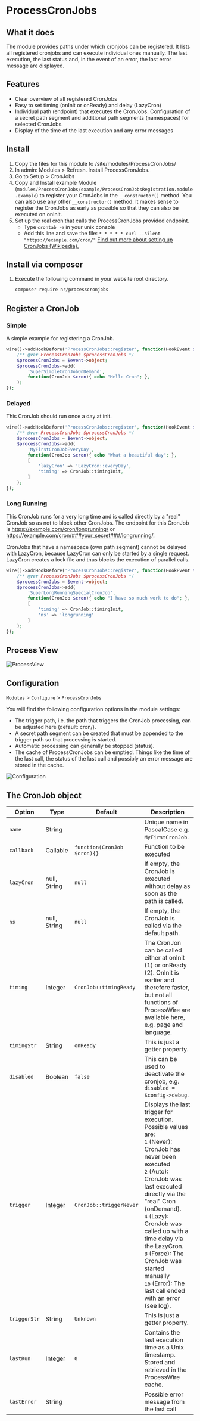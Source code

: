 # ProcessCronJobs

## What it does
The module provides paths under which cronjobs can be registered. It lists all registered cronjobs and can execute individual ones manually. The last execution, the last status and, in the event of an error, the last error message are displayed.

## Features
- Clear overview of all registered CronJobs
- Easy to set timing (onInit or onReady) and delay (LazyCron)
- Individual path (endpoint) that executes the CronJobs. Configuration of a secret path segment and additional path segments (namespaces) for selected CronJobs.
- Display of the time of the last execution and any error messages

## Install

1. Copy the files for this module to /site/modules/ProcessCronJobs/
2. In admin: Modules > Refresh. Install ProcessCronJobs.
3. Go to Setup > CronJobs
4. Copy and Install example Module (`modules/ProcessCronJobs/example/ProcessCronJobsRegistration.module.example`) to register your CronJobs in the `__constructor()` method.
You can also use any other `__constructor()` method. It makes sense to register the CronJobs as early as possible so that they can also be executed on onInit.
5. Set up the real cron that calls the ProcessCronJobs provided endpoint.
	- Type `crontab -e` in your unix console
	- Add this line and save the file: `* * * * * curl --silent "https://example.com/cron/"` [Find out more about setting up CronJobs (Wikipedia).](https://en.wikipedia.org/wiki/Cron)

## Install via composer
1. Execute the following command in your website root directory.
   ```bash
   composer require nr/processcronjobs
   ```

## Register a CronJob

### Simple
A simple example for registering a CronJob.
```php
wire()->addHookBefore('ProcessCronJobs::register', function(HookEvent $event){
	/** @var ProcessCronJobs $processCronJobs */
	$processCronJobs = $event->object;
	$processCronJobs->add(
		'SuperSimpleCronJobOnDemand',
		function(CronJob $cron){ echo "Hello Cron"; },
	);
});
```

### Delayed
This CronJob should run once a day at init.

```php
wire()->addHookBefore('ProcessCronJobs::register', function(HookEvent $event){
	/** @var ProcessCronJobs $processCronJobs */
	$processCronJobs = $event->object;
	$processCronJobs->add(
		'MyFirstCronJobEveryDay',
		function(CronJob $cron){ echo "What a beautiful day"; },
		[
			'lazyCron' => 'LazyCron::everyDay',
			'timing' => CronJob::timingInit,
		]
	);
});
```

### Long Running
This CronJob runs for a very long time and is called directly by a "real" CronJob so as not to block other CronJobs.
The endpoint for this CronJob is https://example.com/cron/longrunning/ or https://example.com/cron/###your_secret###/longrunning/.

CronJobs that have a namespace (own path segment) cannot be delayed with LazyCron,
because LazyCron can only be started by a single request.
LazyCron creates a lock file and thus blocks the execution of parallel calls.

```php
wire()->addHookBefore('ProcessCronJobs::register', function(HookEvent $event){
	/** @var ProcessCronJobs $processCronJobs */
	$processCronJobs = $event->object;
	$processCronJobs->add(
		'SuperLongRunningSpecialCronJob',
		function(CronJob $cron){ echo "I have so much work to do"; },
		[
			'timing' => CronJob::timingInit,
			'ns' => 'longrunning'
		]
	);
});
```

## Process View
![ProcessView](https://user-images.githubusercontent.com/11630948/268062278-458b8060-a81d-4149-822d-6e3453a043a1.png)

## Configuration
`Modules` > `Configure` > `ProcessCronJobs`

You will find the following configuration options in the module settings:
- The trigger path, i.e. the path that triggers the CronJob processing, can be adjusted here (default: cron/).
- A secret path segment can be created that must be appended to the trigger path so that processing is started.
- Automatic processing can generally be stopped (status).
- The cache of ProcessCronJobs can be emptied. Things like the time of the last call, the status of the last call and possibly an error message are stored in the cache.

![Configuration](https://user-images.githubusercontent.com/11630948/268075104-79d78c14-ea8a-4735-80ee-1c32ecddd73d.png)

## The CronJob object

| Option       | Type         | Default                     | Description                                                                                                                                                                                                                                                                                                                                                                                            |
|--------------|--------------|-----------------------------|--------------------------------------------------------------------------------------------------------------------------------------------------------------------------------------------------------------------------------------------------------------------------------------------------------------------------------------------------------------------------------------------------------|
| `name`       | String       |                             | Unique name in PascalCase e.g. `MyFirstCronJob`.                                                                                                                                                                                                                                                                                                                                                       |
| `callback`   | Callable     | `function(CronJob $cron){}` | Function to be executed                                                                                                                                                                                                                                                                                                                                                                                |
| `lazyCron`   | null, String | `null`                      | If empty, the CronJob is executed without delay as soon as the path is called.                                                                                                                                                                                                                                                                                                                         |
| `ns`         | null, String | `null`                      | If empty, the CronJob is called via the default path.                                                                                                                                                                                                                                                                                                                                                  |
| `timing`     | Integer      | `CronJob::timingReady`      | The CronJon can be called either at onInit (1) or onReady (2). OnInit is earlier and therefore faster, but not all functions of ProcessWire are available here, e.g. page and language.                                                                                                                                                                                                                |
| `timingStr`  | String       | `onReady`                   | This is just a getter property.                                                                                                                                                                                                                                                                                                                                                                        |
| `disabled`   | Boolean      | `false`                     | This can be used to deactivate the cronjob, e.g. `disabled = $config->debug`.                                                                                                                                                                                                                                                                                                                          |
| `trigger`    | Integer      | `CronJob::triggerNever`     | Displays the last trigger for execution. Possible values are: <br />`1` (Never): CronJob has never been executed <br />`2` (Auto): CronJob was last executed directly via the "real" Cron (onDemand). <br />`4` (Lazy): CronJob was called up with a time delay via the LazyCron. <br />`8` (Force): The CronJob was started manually <br />`16` (Error): The last call ended with an error (see log). |
| `triggerStr` | String       | `Unknown`                   | This is just a getter property.                                                                                                                                                                                                                                                                                                                                                                        |
| `lastRun`    | Integer      | `0`                         | Contains the last execution time as a Unix timestamp. Stored and retrieved in the ProcessWire cache.                                                                                                                                                                                                                                                                                                   |
| `lastError`  | String       |                             | Possible error message from the last call                                                                                                                                                                                                                                                                                                                                                              |